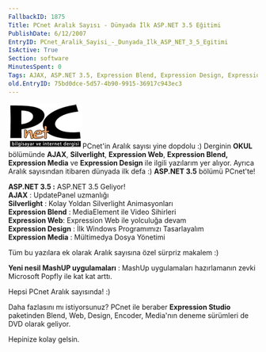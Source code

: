 ```yaml
---
FallbackID: 1875
Title: PCnet Aralık Sayısı - Dünyada İlk ASP.NET 3.5 Eğitimi
PublishDate: 6/12/2007
EntryID: PCnet_Aralik_Sayisi_-_Dunyada_Ilk_ASP_NET_3_5_Egitimi
IsActive: True
Section: software
MinutesSpent: 0
Tags: AJAX, ASP.NET 3.5, Expression Blend, Expression Design, Expression Media, Expression Studio, Expression Web, Silverlight, Visual Studio 2008, ASP.NET
old.EntryID: 75bd0dce-5d57-4b90-9915-36917c943ec3
---
```

![](media/PCnet_Aralik_Sayisi_-_Dunyada_Ilk_ASP_NET_3_5_Egitimi/pcnet.png)PCnet'in Aralık
sayısı yine dopdolu :) Derginin **OKUL** bölümünde **AJAX**,
**Silverlight**, **Expression Web**, **Expression Blend, Expression
Media** ve **Expression Design** ile ilgili yazılarım yer alıyor. Ayrıca
Aralık sayısından itibaren dünyada ilk defa :) **ASP.NET 3.5** bölümü
PCnet'te!

**ASP.NET 3.5 :** ASP.NET 3.5 Geliyor!**\
 AJAX** : UpdatePanel uzmanlığı\
 **Silverlight** : Kolay Yoldan Silverlight Animasyonları\
 **Expression Blend** : MediaElement ile Video Sihirleri\
 **Expression Web**: Expression Web ile yolculuğa devam\
 **Expression Design** : İlk Windows Programımızı Tasarlayalım\
 **Expression Media** : Mültimedya Dosya Yönetimi

Tüm bu yazılara ek olarak Aralık sayısına özel sürpriz makalem :)

**Yeni nesil MashUP uygulamaları** : MashUp uygulamaları hazırlamanın
zevki Microsoft Popfly ile kat kat arttı.

Hepsi PCnet Aralık sayısında! :)

Daha fazlasını mı istiyorsunuz? PCnet ile beraber **Expression Studio**
paketinden Blend, Web, Design, Encoder, Media'nın deneme sürümleri de
DVD olarak geliyor.

Hepinize kolay gelsin.



